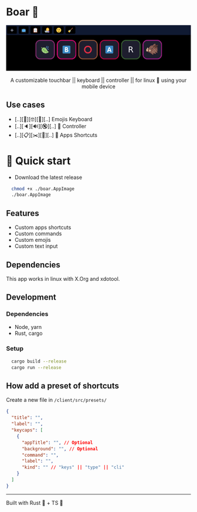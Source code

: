 # Boar 🐗

<p align="center">
  <a href="https://github/egxn/boar">
    <img alt="babel" src="./assets/boar.png" width="600" />
  </a>
</p>

<p align="center">
  A customizable touchbar || keyboard || controller || for linux 🐧 using your mobile device
</p>


## Use cases

- [..][🙂][🤓][🧐][..] Emojis Keyboard
- [..][🔈][🔊][🔇][..] 📡 Controller
- [..][📋][✂️][📌][..] 🎨 Apps Shortcuts


# 🚀 Quick start

* Download the latest release

``` bash
  chmod +x ./boar.AppImage
  ./boar.AppImage
```

## Features

* Custom apps shortcuts
* Custom commands
* Custom emojis
* Custom text input

## Dependencies

This app works in linux with X.Org and xdotool.

## Development

### Dependencies

* Node, yarn
* Rust, cargo

### Setup

``` bash
  cargo build --release
  cargo run --release
```

## How add a preset of shortcuts

Create a new file in  `/client/src/presets/`

``` json
{
  "title": "",
  "label": "",
  "keycaps": [
    {
      "appTitle": "", // Optional
      "background": "", // Optional
      "command": "",
      "label": "",
      "kind": "" // "keys" || "type" || "cli"
    }
  ]
}
```

---

Built with Rust 🦀 + TS 🔵
